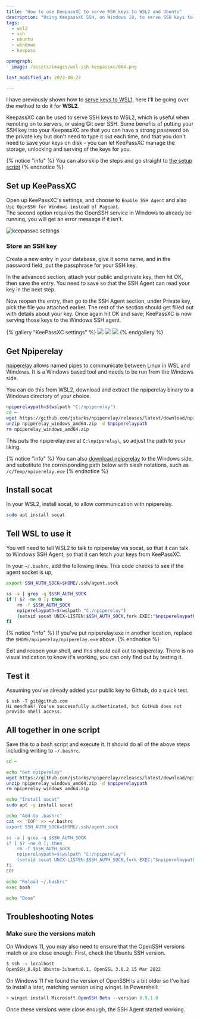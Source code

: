 ```yaml
---
title: "How to use KeepassXC to serve SSH keys to WSL2 and Ubuntu"
description: "Using KeepassXC SSH, on Windows 10, to serve SSH keys to WSL 2 running Ubuntu"
tags: 
  - wsl2
  - ssh
  - ubuntu
  - windows
  - keepass

opengraph: 
  image: /assets/images/wsl-ssh-keepassxc/004.png

last_modified_at: 2023-08-22

---
```



I have previously shown how to [serve keys to WSL1](/posts/2020-05-03-wsl-keepassxc-ssh.md), here I'll be going over the method to do it for **WSL2**. 

KeepassXC can be used to serve SSH keys to WSL2, which is useful when remoting on to servers, or using Git over SSH. Some benefits of putting your SSH key into your KeepassXC are that you can have a strong password on the private key but don't need to type it out each time, and that you don't need to save your keys on disk - you can let KeePassXC manage the storage, unlocking and serving of the keys for you.  


{% notice "info" %}
You can also skip the steps and go straight to [the setup script](#all-together-in-one-script)
{% endnotice %}


## Set up KeePassXC

Open up KeePassXC's settings, and choose to `Enable SSH Agent` and also `Use OpenSSH for Windows instead of Pageant`.  
The second option requires the OpenSSH service in Windows to already be running, you will get an error message if it isn't. 

![keepassxc settings](/assets/images/wsl-ssh-keepassxc/001.png)



### Store an SSH key


Create a new entry in your database, give it some name, and in the password field, put the passphrase for your SSH key. 

In the advanced section, attach your public and private key, then hit OK, then save the entry.  You need to save so that the SSH Agent can read your key in the next step. 

Now reopen the entry, then go to the SSH Agent section, under Private key, pick the file you attached earlier.  The rest of the section should get filled out with details about your key. Once again hit OK and save; KeePassXC is now serving those keys to the Windows SSH agent. 


{% gallery "KeePassXC settings" %}
![](/assets/images/wsl-ssh-keepassxc/002.png)
![](/assets/images/wsl-ssh-keepassxc/003.png)
![](/assets/images/wsl-ssh-keepassxc/004.png)
{% endgallery %}

## Get Npiperelay


[npiperelay](https://github.com/jstarks/npiperelay) allows named pipes to communicate between Linux in WSL and Windows. It is a Windows based tool and needs to be run from the Windows side. 

You can do this from WSL2, download and extract the npiperelay binary to a Windows directory of your choice.  

```bash
npiperelaypath=$(wslpath "C:/npiperelay")
cd ~
wget https://github.com/jstarks/npiperelay/releases/latest/download/npiperelay_windows_amd64.zip
unzip npiperelay_windows_amd64.zip -d $npiperelaypath
rm npiperelay_windows_amd64.zip
```

This puts the npiperelay.exe at `C:\npiperelay\`, so adjust the path to your liking.  

{% notice "info" %}
You can also [download npiperelay](https://github.com/jstarks/npiperelay/releases) to the Windows side, and substitute the corresponding path below with slash notations, such as `/c/Temp/npiperelay.exe`
{% endnotice %}



## Install socat

In your WSL2, install socat, to allow communication with npiperelay.

```bash
sudo apt install socat
```



## Tell WSL to use it

You will need to tell WSL2 to talk to npiperelay via socat, so that it can talk to Windows SSH Agent, so that it can fetch your keys from KeePassXC.  

In your `~/.bashrc`, add the following lines.  This code checks to see if the agent socket is up, 

```bash
export SSH_AUTH_SOCK=$HOME/.ssh/agent.sock

ss -a | grep -q $SSH_AUTH_SOCK
if [ $? -ne 0 ]; then
    rm -f $SSH_AUTH_SOCK
    npiperelaypath=$(wslpath "C:/npiperelay")
    (setsid socat UNIX-LISTEN:$SSH_AUTH_SOCK,fork EXEC:"$npiperelaypath/npiperelay.exe -ei -s //./pipe/openssh-ssh-agent",nofork &) >/dev/null 2>&1
fi
```

{% notice "info" %}
If you've put npiperelay.exe in another location, replace the `$HOME/npiperelay/npiperelay.exe` above.
{% endnotice %}

Exit and reopen your shell, and this should call out to npiperelay.  There is no visual indication to know it's working, you can only find out by testing it. 

## Test it

Assuming you've already added your public key to Github, do a quick test. 

```
$ ssh -T git@github.com
Hi mendhak! You've successfully authenticated, but GitHub does not provide shell access.
```

## All together in one script

Save this to a bash script and execute it.  It should do all of the above steps including writing to `~/.bashrc`.  

```bash
cd ~

echo "Get npiperelay"
wget https://github.com/jstarks/npiperelay/releases/latest/download/npiperelay_windows_amd64.zip
unzip npiperelay_windows_amd64.zip -d $npiperelaypath
rm npiperelay_windows_amd64.zip

echo "Install socat"
sudo apt -y install socat

echo "Add to .bashrc"
cat << 'EOF' >> ~/.bashrc
export SSH_AUTH_SOCK=$HOME/.ssh/agent.sock

ss -a | grep -q $SSH_AUTH_SOCK
if [ $? -ne 0 ]; then
    rm -f $SSH_AUTH_SOCK
    npiperelaypath=$(wslpath "C:/npiperelay")
    (setsid socat UNIX-LISTEN:$SSH_AUTH_SOCK,fork EXEC:"$npiperelaypath/npiperelay.exe -ei -s //./pipe/openssh-ssh-agent",nofork &) >/dev/null 2>&1
fi
EOF

echo "Reload ~/.bashrc"
exec bash

echo "Done"

```

## Troubleshooting Notes

### Make sure the versions match

On Windows 11, you may also need to ensure that the OpenSSH versions match or are close enough. First, check the Ubuntu SSH version. 

```bash
$ ssh -v localhost
OpenSSH_8.9p1 Ubuntu-3ubuntu0.1, OpenSSL 3.0.2 15 Mar 2022
```

On Windows 11 I've found the version of OpenSSH is a bit older so I've had to install a later, matching version using winget. In Powershell:

```powershell
> winget install Microsoft.OpenSSH.Beta --version 8.9.1.0
```

Once these versions were close enough, the SSH Agent started working. 

